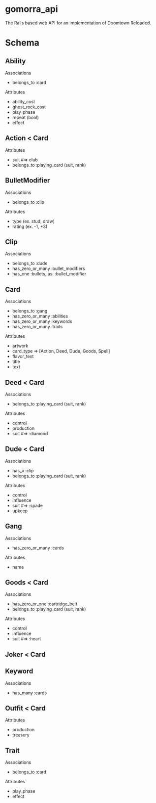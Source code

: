 # gomorra_api
The Rails based web API for an implementation of Doomtown Reloaded.

Schema
======

Ability
-------
Associations
* belongs_to :card

Attributes
* ability_cost
* ghost_rock_cost
* play_phase
* repeat (bool)
* effect

Action < Card
------
Attributes
* suit #=> club
* belongs_to :playing_card (suit, rank)

BulletModifier
--------------
Associations
* belongs_to :clip

Attributes
* type (ex. stud, draw)
* rating (ex. -1, +3)

Clip
----
Associations
* belongs_to :dude
* has_zero_or_many :bullet_modifiers
* has_one :bullets, as: :bullet_modifier

Card
----
Associations
* belongs_to :gang
* has_zero_or_many :abilities
* has_zero_or_many :keywords
* has_zero_or_many :traits

Attributes
* artwork
* card_type => [Action, Deed, Dude, Goods, Spell]
* flavor_text
* title
* text

Deed < Card
-----------
Associations
* belongs_to :playing_card (suit, rank)

Attributes
* control
* production
* suit #=> :diamond

Dude < Card
----
Associations
* has_a :clip
* belongs_to :playing_card (suit, rank)

Attributes
* control
* influence
* suit #=> :spade
* upkeep

Gang
----
Associations
* has_zero_or_many :cards

Attributes
* name

Goods < Card
-----
Associations
* has_zero_or_one :cartridge_belt
* belongs_to :playing_card (suit, rank)

Attributes
* control
* influence
* suit #=> :heart

Joker < Card
-----

Keyword
-------
Associations
* has_many :cards

Outfit < Card
------
Attributes
* production
* treasury

Trait
-----
Associations
* belongs_to :card

Attributes
* play_phase
* effect
